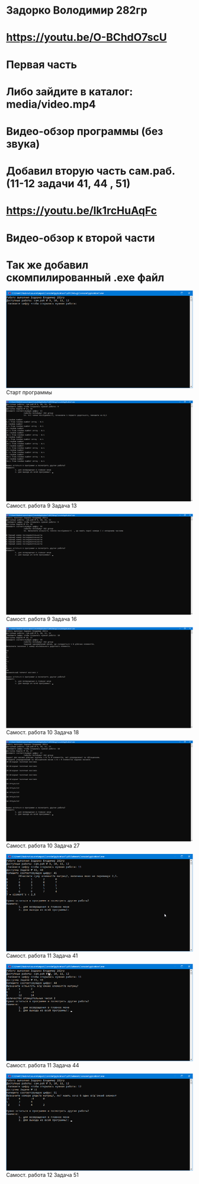 # Задорко Володимир 282гр
# https://youtu.be/O-BChdO7scU
# Первая часть
# Либо зайдите в каталог: media/video.mp4
# Видео-обзор программы (без звука)
# Добавил вторую часть сам.раб.(11-12 задачи 41, 44 , 51)

# https://youtu.be/Ik1rcHuAqFc
# Видео-обзор к второй части
# Так же добавил скомпилированный .exe файл 
![alt menu](images/window1.png)
Старт программы

![alt prog9_13](images/9_13_(1).png)
Cамост. работа 9 Задача 13

![alt prog9_16](images/9_16.png)
Cамост. работа 9 Задача 16

![alt prog10_18](images/10_18.png)
Cамост. работа 10 Задача 18

![alt prog10_27](images/10_27.png)
Cамост. работа 10 Задача 27

![alt prog11_41](images/11_41.png)
Cамост. работа 11 Задача 41

![alt prog11_44](images/11_44.png)
Cамост. работа 11 Задача 44

![alt prog12_51](images/12_51.png)
Cамост. работа 12 Задача 51
